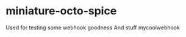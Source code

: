 miniature-octo-spice
====================

Used for testing some webhook goodness
And stuff
mycoolwebhook
